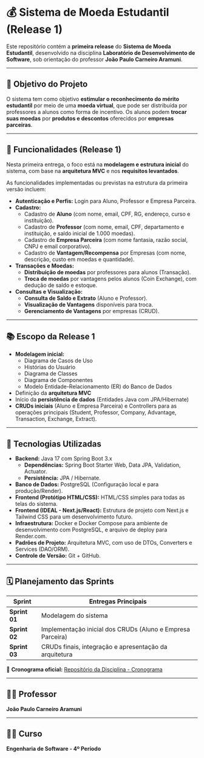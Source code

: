 # 💰 Sistema de Moeda Estudantil (Release 1)

Este repositório contém a **primeira release** do **Sistema de Moeda Estudantil**, desenvolvido na disciplina **Laboratório de Desenvolvimento de Software**, sob orientação do professor **João Paulo Carneiro Aramuni**.

---

## 🎯 Objetivo do Projeto

O sistema tem como objetivo **estimular o reconhecimento do mérito estudantil** por meio de uma **moeda virtual**, que pode ser distribuída por professores a alunos como forma de incentivo.
Os alunos podem **trocar suas moedas** por **produtos e descontos** oferecidos por **empresas parceiras**.

---

## 🧩 Funcionalidades (Release 1)

Nesta primeira entrega, o foco está na **modelagem e estrutura inicial** do sistema, com base na **arquitetura MVC** e nos **requisitos levantados**.

As funcionalidades implementadas ou previstas na estrutura da primeira versão incluem:

* **Autenticação e Perfis:** Login para Aluno, Professor e Empresa Parceira.
* **Cadastro:**
    * Cadastro de **Aluno** (com nome, email, CPF, RG, endereço, curso e instituição).
    * Cadastro de **Professor** (com nome, email, CPF, departamento e instituição, e saldo inicial de 1.000 moedas).
    * Cadastro de **Empresa Parceira** (com nome fantasia, razão social, CNPJ e email corporativo).
    * Cadastro de **Vantagem/Recompensa** por Empresas (com nome, descrição, custo em moedas e quantidade).
* **Transações e Moedas:**
    * **Distribuição de moedas** por professores para alunos (Transação).
    * **Troca de moedas** por vantagens pelos alunos (Coin Exchange), com dedução de saldo e estoque.
* **Consultas e Visualização:**
    * **Consulta de Saldo e Extrato** (Aluno e Professor).
    * **Visualização de Vantagens** disponíveis para troca.
    * **Gerenciamento de Vantagens** por empresas (CRUD).

---

## 📚 Escopo da Release 1

* **Modelagem inicial:**
    * Diagrama de Casos de Uso
    * Histórias do Usuário
    * Diagrama de Classes
    * Diagrama de Componentes
    * Modelo Entidade-Relacionamento (ER) do Banco de Dados
* Definição da **arquitetura MVC**
* Início da **persistência de dados** (Entidades Java com JPA/Hibernate)
* **CRUDs iniciais** (Aluno e Empresa Parceira) e Controllers para as operações principais (Student, Professor, Company, Advantage, Transaction, Exchange, Extract).

---

## 🧠 Tecnologias Utilizadas

* **Backend:** Java 17 com Spring Boot 3.x
    * **Dependências:** Spring Boot Starter Web, Data JPA, Validation, Actuator.
    * **Persistência:** JPA / Hibernate.
* **Banco de Dados:** PostgreSQL (Configuração local e para produção/Render).
* **Frontend (Protótipo HTML/CSS):** HTML/CSS simples para todas as telas do sistema.
* **Frontend (IDEAL - Next.js/React):** Estrutura de projeto com Next.js e Tailwind CSS para um desenvolvimento futuro.
* **Infraestrutura:** Docker e Docker Compose para ambiente de desenvolvimento com PostgreSQL, e arquivo de deploy para Render.com.
* **Padrões de Projeto:** Arquitetura MVC, com uso de DTOs, Converters e Services (DAO/ORM).
* **Controle de Versão:** Git + GitHub.

---

## 🗓️ Planejamento das Sprints

| Sprint | Entregas Principais |
|--------|---------------------|
| **Sprint 01** | Modelagem do sistema |
| **Sprint 02** | Implementação inicial dos CRUDs (Aluno e Empresa Parceira) |
| **Sprint 03** | CRUDs finais, integração e apresentação da arquitetura |

📅 **Cronograma oficial:**
[Repositório da Disciplina - Cronograma](https://github.com/joaopauloaramuni/laboratorio-de-desenvolvimento-de-software/tree/main/CRONOGRAMA)

---

## 👨‍🏫 Professor
**João Paulo Carneiro Aramuni**

---

## 🧑‍💻 Curso
**Engenharia de Software - 4º Período**
